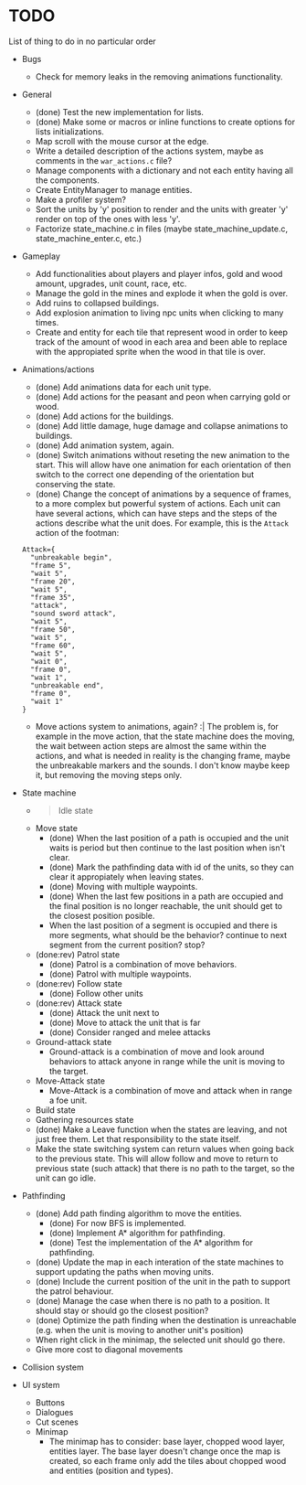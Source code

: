 # TODO

List of thing to do in no particular order

* Bugs
  * Check for memory leaks in the removing animations functionality.

* General
  * (done) Test the new implementation for lists.
  * (done) Make some or macros or inline functions to create options for lists initializations.
  * Map scroll with the mouse cursor at the edge.
  * Write a detailed description of the actions system, maybe as comments in the `war_actions.c` file?
  * Manage components with a dictionary and not each entity having all the components.
  * Create EntityManager to manage entities.
  * Make a profiler system?
  * Sort the units by 'y' position to render and the units with greater 'y' render on top of the ones with less 'y'.
  * Factorize state_machine.c in files (maybe state_machine_update.c, state_machine_enter.c, etc.)

* Gameplay
  * Add functionalities about players and player infos, gold and wood amount, upgrades, unit count, race, etc.
  * Manage the gold in the mines and explode it when the gold is over.
  * Add ruins to collapsed buildings.
  * Add explosion animation to living npc units when clicking to many times.
  * Create and entity for each tile that represent wood in order to keep track of the amount of wood in each area and been able to replace with the appropiated sprite when the wood in that tile is over.

* Animations/actions
  * (done) Add animations data for each unit type.
  * (done) Add actions for the peasant and peon when carrying gold or wood.
  * (done) Add actions for the buildings.
  * (done) Add little damage, huge damage and collapse animations to buildings.
  * (done) Add animation system, again.
  * (done) Switch animations without reseting the new animation to the start. This will allow have one animation for each orientation of then switch to the correct one depending of the orientation but conserving the state.
  * (done) Change the concept of animations by a sequence of frames, to a more complex but powerful system of actions. Each unit can have several actions, which can have steps and the steps of the actions describe what the unit does. For example, this is the `Attack` action of the footman:
  ```
  Attack={
    "unbreakable begin",
    "frame 5",
    "wait 5",
    "frame 20",
    "wait 5",
    "frame 35",
    "attack",
    "sound sword attack",
    "wait 5",
    "frame 50",
    "wait 5",
    "frame 60",
    "wait 5",
    "wait 0",
    "frame 0",
    "wait 1",
    "unbreakable end",
    "frame 0",
    "wait 1" 
  }
  ```
  * Move actions system to animations, again? :| 
    The problem is, for example in the move action, that the state machine does the moving, the wait between action steps are almost the same within the actions, and what is needed in reality is the changing frame, maybe the unbreakable markers and the sounds. I don't know maybe keep it, but removing the moving steps only.

* State machine
  * > Idle state
  * Move state
    * (done) When the last position of a path is occupied and the unit waits is period but then continue to the last position when isn't clear.
    * (done) Mark the pathfinding data with id of the units, so they can clear it appropiately when leaving states.
    * (done) Moving with multiple waypoints.
    * (done) When the last few positions in a path are occupied and the final position is no longer reachable, the unit should get to the closest position posible.
    * When the last position of a segment is occupied and there is more segments, what should be the behavior? continue to next segment from the current position? stop?
  * (done:rev) Patrol state
    * (done) Patrol is a combination of move behaviors.
    * (done) Patrol with multiple waypoints.
  * (done:rev) Follow state
    * (done) Follow other units
  * (done:rev) Attack state
    * (done) Attack the unit next to
    * (done) Move to attack the unit that is far
    * (done) Consider ranged and melee attacks
  * Ground-attack state
    * Ground-attack is a combination of move and look around behaviors to attack anyone in range while the unit is moving to the target.
  * Move-Attack state
    * Move-Attack is a combination of move and attack when in range a foe unit.
  * Build state
  * Gathering resources state
  * (done) Make a Leave function when the states are leaving, and not just free them. Let that responsibility to the state itself.
  * Make the state switching system can return values when going back to the previous state. This will allow follow and move to return to previous state (such attack) that there is no path to the target, so the unit can go idle.

* Pathfinding
  * (done) Add path finding algorithm to move the entities.
    * (done) For now BFS is implemented.
    * (done) Implement A* algorithm for pathfinding.
    * (done) Test the implementation of the A* algorithm for pathfinding.
  * (done) Update the map in each interation of the state machines to support updating the paths when moving units.
  * (done) Include the current position of the unit in the path to support the patrol behaviour.
  * (done) Manage the case when there is no path to a position. It should stay or should go the closest position?
  * (done) Optimize the path finding when the destination is unreachable (e.g. when the unit is moving to another unit's position)
  * When right click in the minimap, the selected unit should go there.
  * Give more cost to diagonal movements

* Collision system

* UI system
  * Buttons
  * Dialogues
  * Cut scenes
  * Minimap
    * The minimap has to consider: base layer, chopped wood layer, entities layer. The base layer doesn't change once the map is created, so each frame only add the tiles about chopped wood and entities (position and types).